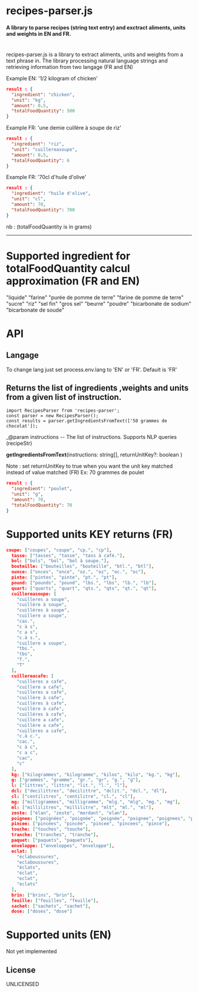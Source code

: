 # recipes-parser.js

#### A library to parse recipes (string text entry) and exctract aliments, units and weights in EN and FR.

#

recipes-parser.js is a library to extract aliments, units and weights from a text phrase in. The library processing natural language strings and retrieving information from two langage (FR and EN)

Example EN: '1/2 kilogram of chicken'

```json
result : {
  "ingredient": "chicken",
  "unit": "kg",
  "amount": 0.5,
  "totalFoodQuantity": 500
}
```

Example FR: 'une demie cuillère à soupe de riz'

```json
result : {
  "ingredient": "riz",
  "unit": "cuillereasoupe",
  "amount": 0.5,
  "totalFoodQuantity": 6
}
```

Example FR: '70cl d'huile d'olive'

```json
result : {
  "ingredient": "huile d'olive",
  "unit": "cl",
  "amount": 70,
  "totalFoodQuantity": 700
}
```

nb : (totalFoodQuantity is in grams)

---

# Supported ingredient for totalFoodQuantity calcul approximation (FR and EN)

"liquide"
"farine"
"purée de pomme de terre"
"farine de pomme de terre"
"sucre"
"riz"
"sel fin"
"gros sel"
"beurre"
"poudre"
"bicarbonate de sodium"
"bicarbonate de soude"

# API

## Langage

To change lang just set process.env.lang to 'EN' or 'FR'. Default is 'FR'

## Returns the list of ingredients ,weights and units from a given list of instruction.

```
import RecipesParser from 'recipes-parser';
const parser = new RecipesParser();
const results = parser.getIngredientsFromText(['50 grammes de chocolat']);
```

\_@param instructions -- The list of instructions. Supports NLP queries (recipeStr)

**getIngredientsFromText**(instructions: string[], returnUnitKey?: boolean )

Note : set returnUnitKey to true when you want the unit key matched instead of value matched (FR)
Ex: 70 grammes de poulet

```json
result : {
  "ingredient": "poulet",
  "unit": "g",
  "amount": 70,
  "totalFoodQuantity": 70
}
```

# Supported units KEY returns (FR)

```json
coupe: ["coupes", "coupe", "cp.", "cp"],
  tasse: ["tasses", "tasse", "tass à café."],
  bol: ["bols", "bol", "bol à soupe."],
  bouteille: ["bouteilles", "bouteille", "btl.", "btl"],
  ounce: ["onces", "once", "oz.", "oz", "oc.", "oc"],
  pinte: ["pintes", "pinte", "pt.", "pt"],
  pound: ["pounds", "pound", "lbs.", "lbs", "lb.", "lb"],
  quart: ["quarts", "quart", "qts.", "qts", "qt.", "qt"],
  cuillereasoupe: [
    "cuilleres a soupe",
    "cuillère à soupe",
    "cuillères à soupe",
    "cuillere a soupe",
    "cas.",
    "c à s",
    "c a s",
    "c.à s.",
    "cuillere a soupe",
    "tbs.",
    "tbs",
    "T.",
    "T"
  ],
  cuillereacafe: [
    "cuilleres a cafe",
    "cuillere a cafe",
    "cuilleres a cafe",
    "cuillère à cafe",
    "cuillères à cafe",
    "cuillére à cafe",
    "cuilléres à cafe",
    "cuillere a cafe",
    "cuillère a cafe",
    "cuillères a cafe",
    "c.à c.",
    "cac.",
    "c à c",
    "c a c",
    "cac",
    "c"
  ],
  kg: ["kilogrammes", "kilogramme", "kilos", "kilo", "kg.", "kg"],
  g: ["grammes", "gramme", "gr.", "gr", "g.", "g"],
  l: ["littres", "littre", "lit.", "l.", "l"],
  dcl: ["decilittres", "decilittre", "dclit.", "dcl.", "dl"],
  cl: ["centilitres", "centilitre", "cl.", "cl"],
  mg: ["milligrammes", "milligramme", "mlg.", "mlg", "mg.", "mg"],
  ml: ["millilitres", "millilitre", "mlt", "ml.", "ml"],
  zeste: ["élan", "zeste", "mordant", "elan"],
  poignee: ["poignées", "poignée", "poignée", "poignee", "poignees", "poigne"],
  pincee: ["pincées", "pincée", "pincee", "pincees", "pince"],
  touche: ["touches", "touche"],
  tranche: ["tranches", "tranche"],
  paquet: ["paquets", "paquets"],
  enveloppe: ["enveloppes", "enveloppe"],
  eclat: [
    "éclaboussures",
    "eclaboussures",
    "éclats",
    "éclat",
    "eclat",
    "eclats"
  ],
  brin: ["brins", "brin"],
  feuille: ["feuilles", "feuille"],
  sachet: ["sachets", "sachet"],
  dose: ["doses", "dose"]
```

# Supported units (EN)

Not yet implemented

## License

UNLICENSED

